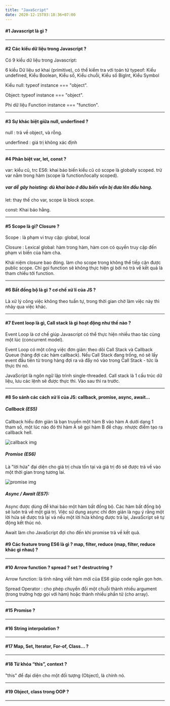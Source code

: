 ```yaml
---
title: "JavaScript"
date: 2020-12-15T03:18:36+07:00
---
```


#### #1 Javascript là gì ?

---

#### #2 Các kiểu dữ liệu trong Javascript ?

Có 9 kiểu dữ liệu trong Javascript:

6 kiểu Dữ liệu sơ khai (primitive), có thể kiểm tra với toán tử typeof:
Kiểu undefined, Kiểu Boolean, Kiểu số, Kiểu chuỗi, Kiểu số BigInt, Kiểu Symbol

Kiểu null: typeof instance === "object".

Object: typeof instance === "object".

Phi dữ liệu Function instance === "function".

---

#### #3 Sự khác biệt giữa null, underfined ?

null : trả về object, và rỗng.

underfined : giá trị không xác định

---

#### #4 Phân biệt var, let, const ?

var: kiểu cũ, trc ES6: khai báo biến kiểu cũ có scope là globally scoped. trừ var nằm trong hàm (scope là function/locally scoped).

##### var dễ gây hoisting: dù khai báo ở đâu biến vấn bị đưa lên đầu hàng.

let: thay thế cho var, scope là block scope.

const: Khai báo hằng.

---

#### #5 Scope là gì? Closure ?

Scope : là phạm vi truy cập: global, local

Closure : Lexical global: hàm trong hàm, hàm con có quyền truy cập đến phạm vi biến của hàm cha.

Khái niệm closure bao đóng. làm cho scope trong không thể tiếp cận được public scope. Chỉ gọi function sẽ không thực hiện gì bởi nó trả về kết quả là tham chiếu tới function.

---

#### #6 Bất đồng bộ là gì ? cơ chế xử lí của JS ?

Là xử lý công việc không theo tuần tự, trong thời gian chờ làm việc này thì nhảy qua việc khác.

---

#### #7 Event loop là gì, Call stack là gì hoạt động như thế nào ?

Event Loop là cơ chế giúp Javascript có thể thực hiện nhiều thao tác cùng một lúc (concurrent model).

Event Loop có một công việc đơn giản: theo dõi Call Stack và Callback Queue (hàng đợi các hàm callback). Nếu Call Stack đang trống, nó sẽ lấy event đầu tiên từ trong hàng đợi ra và đẩy nó vào trong Call Stack - tức là thực thi nó.

JavaScript là ngôn ngữ lập trình single-threaded.
Call stack là 1 cấu trúc dữ liệu, lưu các lệnh sẽ được thực thi. Vào sau thì ra trước.

---

#### #8 So sánh các cách xử lí của JS: callback, promise, async, await…

##### Callback (ES5)

Callback hiểu đơn giản là bạn truyền một hàm B vào hàm A dưới dạng 1 tham số, một lúc nào đó thì hàm A sẽ gọi hàm B để chạy. nhược điểm tạo ra callback hell.

![callback img](../../images/callback.png/)

##### Promise (ES6)

Là "lời hứa" đại diện cho giá trị chưa tồn tại và giá trị đó sẽ được trả về vào một thời gian trong tương lai.

![promise img](../../images/promise.png/)

##### Async / Await (ES7):

Async được dùng để khai báo một hàm bất đồng bộ. Các hàm bất đồng bộ sẽ luôn trả về một giá trị. Việc sử dụng async chỉ đơn giản là ngụ ý rằng một lời hứa sẽ được trả lại và nếu một lời hứa không được trả lại, JavaScript sẽ tự động kết thúc nó.

Await làm cho JavaScript đợi cho đến khi promise trả về kết quả.

#### #9 Các feature trong ES6 là gì ? map, filter, reduce (map, filter, reduce khác gì nhau) ?

---

#### #10 Arrow function ? spread ? set ? destructring ?

Arrow function: là tính năng viết hàm mới của ES6 giúp code ngắn gọn hơn.

Spread Operator : cho phép chuyển đổi một chuỗi thành nhiều argument (trong trường hợp gọi với hàm) hoặc thành nhiều phần tử (cho array).

---

#### #15 Promise ?

---

#### #16 String interpolation ?

---

#### #17 Map, Set, Iterator, For-of, Class… ?

---

#### #18 Từ khóa “this”, context ?

"this" để đại diện cho một đối tượng (Object), là chính nó.

---

#### #19 Object, class trong OOP ?

---
